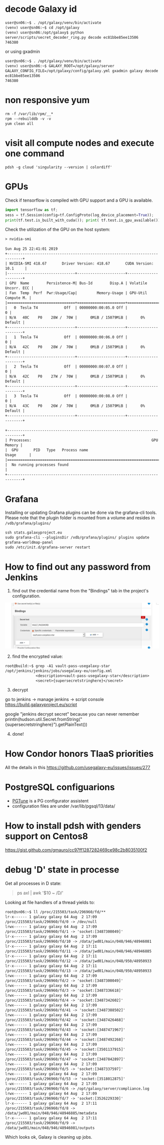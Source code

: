 # decode Galaxy id
```
user@sn06:~$ . /opt/galaxy/venv/bin/activate
(venv) user@sn06:~$ cd /opt/galaxy
(venv) user@sn06:/opt/galaxy$ python server/scripts/secret_decoder_ring.py decode ec81bbe85ee13506
746380
```
or using gxadmin
```
user@sn06:~$ . /opt/galaxy/venv/bin/activate
(venv) user@sn06:~$ GALAXY_ROOT=/opt/galaxy/server GALAXY_CONFIG_FILE=/opt/galaxy/config/galaxy.yml gxadmin galaxy decode ec81bbe85ee13506
746380
```

# non responsive yum

```
rm -f /var/lib/rpm/__*
rpm --rebuilddb -v -v
yum clean all
```

# visit all compute nodes and execute one command

```console
pdsh -g cloud 'singularity --version | colordiff'
```

# GPUs

Check if tensorflow is compiled with GPU support and a GPU is available.

```python
import tensorflow as tf;
sess = tf.Session(config=tf.ConfigProto(log_device_placement=True));
print(tf.test.is_built_with_cuda()); print( tf.test.is_gpu_available())
```

Check the utilization of the GPU on the host system:

```console
> nvidia-smi 

Sun Aug 25 22:41:01 2019       
+-----------------------------------------------------------------------------+
| NVIDIA-SMI 418.67       Driver Version: 418.67       CUDA Version: 10.1     |
|-------------------------------+----------------------+----------------------+
| GPU  Name        Persistence-M| Bus-Id        Disp.A | Volatile Uncorr. ECC |
| Fan  Temp  Perf  Pwr:Usage/Cap|         Memory-Usage | GPU-Util  Compute M. |
|===============================+======================+======================|
|   0  Tesla T4            Off  | 00000000:00:05.0 Off |                    0 |
| N/A   40C    P0    28W /  70W |      0MiB / 15079MiB |      0%      Default |
+-------------------------------+----------------------+----------------------+
|   1  Tesla T4            Off  | 00000000:00:06.0 Off |                    0 |
| N/A   42C    P0    28W /  70W |      0MiB / 15079MiB |      0%      Default |
+-------------------------------+----------------------+----------------------+
|   2  Tesla T4            Off  | 00000000:00:07.0 Off |                    0 |
| N/A   42C    P0    27W /  70W |      0MiB / 15079MiB |      0%      Default |
+-------------------------------+----------------------+----------------------+
|   3  Tesla T4            Off  | 00000000:00:08.0 Off |                    0 |
| N/A   43C    P0    26W /  70W |      0MiB / 15079MiB |      0%      Default |
+-------------------------------+----------------------+----------------------+
                                                                               
+-----------------------------------------------------------------------------+
| Processes:                                                       GPU Memory |
|  GPU       PID   Type   Process name                             Usage      |
|=============================================================================|
|  No running processes found                                                 |
+-----------------------------------------------------------------------------+

```

# Grafana

Installing or updating Grafana plugins can be done via the grafana-cli tools. Please note that the
plugin folder is mounted from a volume and resides in `/vdb/grafana/plugins/`

```console
ssh stats.galaxyproject.eu
sudo grafana-cli --pluginsDir /vdb/grafana/plugins/ plugins update grafana-worldmap-panel
sudo /etc/init.d/grafana-server restart
```


# How to find out any password from Jenkins

1. find out the credential name from the "Bindings" tab in the project's configuration.

![](images/image.png)

2. find the encrypted value:
```
root@build:~$ grep -A1 vault-pass-usegalaxy-star /opt/jenkins/jenkins/jobs/usegalaxy-eu/config.xml
              <description>vault-pass-usegalaxy-star</description>
              <secret>{supersecretstringhere}</secret>
```
3. decrypt

go to jenkins → manage jenkins → script console
https://build.galaxyproject.eu/script

google "jenkins decrypt secret" because you can never remember  
println(hudson.util.Secret.fromString("{supersecretstringhere}").getPlainText())

4. done!

# How Condor honors TIaaS priorities

All the details in this https://github.com/usegalaxy-eu/issues/issues/277

# PostgreSQL configuarions

* [PGTune](https://pgtune.leopard.in.ua) is a PG configurator assistent
* configuration files are under /var/lib/pgsql/13/data/

# How to install pdsh with genders support on Centos8

https://gist.github.com/gmauro/cc97ff1287282469ce98c2b8035100f2

# debug 'D' state in processe

Get all processes in D state: 

> ps axl | awk '$10 ~ /D/'

Looking at file handlers of a thread yields to:

```
root@sn06:~$ ll /proc/215503/task/296960/fd/** 
lr-x------ 1 galaxy galaxy 64 Aug  2 17:09 /proc/215503/task/296960/fd/0 -> /dev/null
lrwx------ 1 galaxy galaxy 64 Aug  2 17:09 /proc/215503/task/296960/fd/1 -> 'socket:[3487300049]'
lr-x------ 1 galaxy galaxy 64 Aug  2 17:09 /proc/215503/task/296960/fd/10 -> /data/jwd01/main/048/946/48946081
lr-x------ 1 galaxy galaxy 64 Aug  2 17:11 /proc/215503/task/296960/fd/11 -> /data/jwd01/main/048/946/48946885
lr-x------ 1 galaxy galaxy 64 Aug  2 17:11 /proc/215503/task/296960/fd/12 -> /data/jwd01/main/048/950/48950933
lr-x------ 1 galaxy galaxy 64 Aug  2 17:11 /proc/215503/task/296960/fd/13 -> /data/jwd01/main/048/950/48950933
lrwx------ 1 galaxy galaxy 64 Aug  2 17:09 /proc/215503/task/296960/fd/2 -> 'socket:[3487300049]'
lrwx------ 1 galaxy galaxy 64 Aug  2 17:09 /proc/215503/task/296960/fd/3 -> 'socket:[3487336618]'
lrwx------ 1 galaxy galaxy 64 Aug  2 17:09 /proc/215503/task/296960/fd/4 -> 'socket:[3487342602]'
lrwx------ 1 galaxy galaxy 64 Aug  2 17:09 /proc/215503/task/296960/fd/41 -> 'socket:[3487388502]'
lrwx------ 1 galaxy galaxy 64 Aug  2 17:09 /proc/215503/task/296960/fd/42 -> 'socket:[3487426468]'
lrwx------ 1 galaxy galaxy 64 Aug  2 17:09 /proc/215503/task/296960/fd/43 -> 'socket:[3487471967]'
lrwx------ 1 galaxy galaxy 64 Aug  2 17:09 /proc/215503/task/296960/fd/44 -> 'socket:[3487492268]'
lrwx------ 1 galaxy galaxy 64 Aug  2 17:09 /proc/215503/task/296960/fd/45 -> 'socket:[3501137915]'
lrwx------ 1 galaxy galaxy 64 Aug  2 17:09 /proc/215503/task/296960/fd/47 -> 'socket:[3487842897]'
lrwx------ 1 galaxy galaxy 64 Aug  2 17:09 /proc/215503/task/296960/fd/5 -> 'socket:[3487337597]'
lrwx------ 1 galaxy galaxy 64 Aug  2 17:09 /proc/215503/task/296960/fd/53 -> 'socket:[3518012875]'
l-wx------ 1 galaxy galaxy 64 Aug  2 17:09 /proc/215503/task/296960/fd/6 -> /opt/galaxy/server/compliance.log
lrwx------ 1 galaxy galaxy 64 Aug  2 17:09 /proc/215503/task/296960/fd/7 -> 'socket:[3526229330]'
lr-x------ 1 galaxy galaxy 64 Aug  2 17:11 /proc/215503/task/296960/fd/8 -> /data/jwd01/main/048/946/48946885/metadata
lr-x------ 1 galaxy galaxy 64 Aug  2 17:11 /proc/215503/task/296960/fd/9 -> /data/jwd01/main/048/946/48946081/outputs
```

Which looks ok, Galaxy is cleaning up jobs.
